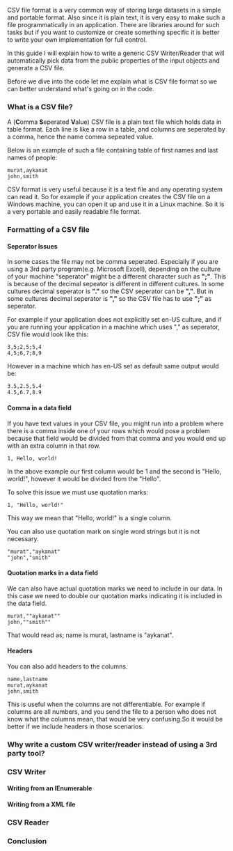CSV file format is a very common way of storing large datasets in a simple and portable format. Also since it is plain text, it is very easy to make such a file programmatically in an application. There are libraries around for such tasks but if you want to customize or create something specific it is better to write your own implementation for full control.

In this guide I will explain how to write a generic CSV Writer/Reader that will automatically pick data from the public properties of the input objects and generate a CSV file.

Before we dive into the code let me explain what is CSV file format so we can better understand what's going on in the code.

### What is a CSV file?
A (**C**omma **S**eperated **V**alue) CSV file is a plain text file which holds data in table format. Each line is like a row in a table, and columns are seperated by a comma, hence the name comma sepeated value.

Below is an example of such a file containing table of first names and last names of people:

```csv
murat,aykanat
john,smith
```

CSV format is very useful because it is a text file and any operating system can read it. So for example if your application creates the CSV file on a Windows machine, you can open it up and use it in a Linux machine. So it is a very portable and easily readable file format.

### Formatting of a CSV file

#### Seperator Issues
In some cases the file may not be comma seperated. Especially if you are using a 3rd party program(e.g. Microsoft Excell), depending on the culture of your machine "seperator" might be a different character such as **";"**. This is because of the decimal sepeator is different in different cultures. In some cultures decimal seperator is **"."** so the CSV seperator can be **","**. But in some cultures decimal seperator is **","** so the CSV file has to use **";"** as seperator.

For example if your application does not explicitly set en-US culture, and if you are running your application in a machine which uses "," as seperator, CSV file would look like this:
```csv
3,5;2,5;5,4
4,5;6,7;8,9
```
However in a machine which has en-US set as default same output would be:
```csv
3.5,2.5,5.4
4.5,6.7,8.9
```

#### Comma in a data field
If you have text values in your CSV file, you might run into a problem where there is a comma inside one of your rows which would pose a problem because that field would be divided from that comma and you would end up with an extra column in that row.
```csv
1, Hello, world!
```
In the above example our first column would be 1 and the second is "Hello, world!", however it would be divided from the "Hello".

To solve this issue we must use quotation marks:
```csv
1, "Hello, world!"
```

This way we mean that "Hello, world!" is a single column.

You can also use quotation mark on single word strings but it is not necessary.
```csv
"murat","aykanat"
"john","smith"
```

#### Quotation marks in a data field

We can also have actual quotation marks we need to include in our data. In this case we need to double our quotation marks indicating it is included in the data field.
```csv
murat,""aykanat""
john,""smith""
```
That would read as; name is murat, lastname is "aykanat".

#### Headers
You can also add headers to the columns.
```csv
name,lastname
murat,aykanat
john,smith
```
This is useful when the columns are not differentiable. For example if columns are all numbers, and you send the file to a person who does not know what the columns mean, that would be very confusing.So it would be better if we include headers in those scenarios.

### Why write a custom CSV writer/reader instead of using a 3rd party tool?

### CSV Writer
#### Writing from an IEnumerable
#### Writing from a XML file
### CSV Reader
### Conclusion